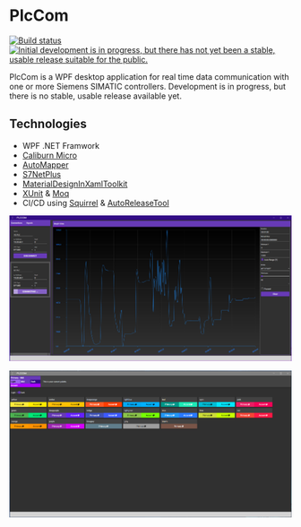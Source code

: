 # PlcCom    
[![Build status](https://ci.appveyor.com/api/projects/status/r0t26jb4f00cu2d8?svg=true)](https://ci.appveyor.com/project/OysteinBruin/plccom)  [![Initial development is in progress, but there has not yet been a stable, usable release suitable for the public.](https://www.repostatus.org/badges/latest/wip.svg)](https://www.repostatus.org/#wip)
<br/>

PlcCom is a WPF desktop application for real time data communication with one or more Siemens SIMATIC controllers. Development is in progress, but there is no stable, usable release available yet.


## Technologies

* WPF .NET Framwork
* [Caliburn Micro](https://caliburnmicro.com/)
* [AutoMapper](https://automapper.org/)
* [S7NetPlus](https://github.com/S7NetPlus/s7netplus)
* [MaterialDesignInXamlToolkit](https://github.com/MaterialDesignInXAML/MaterialDesignInXamlToolkit)
* [XUnit](https://xunit.net/) & [Moq](https://github.com/moq)
* CI/CD using [Squirrel](https://github.com/Squirrel/Squirrel.Windows) & [AutoReleaseTool](https://github.com/OysteinBruin/AutoReleaseTool)

![](https://github.com/OysteinBruin/PlcCom/blob/main/Doc/Images/graph1.png?raw=true)

![](https://github.com/OysteinBruin/PlcCom/blob/main/Doc/Images/settings-palette.png?raw=true)

